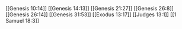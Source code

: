 [[Genesis 10:14]]
[[Genesis 14:13]]
[[Genesis 21:27]]
[[Genesis 26:8]]
[[Genesis 26:14]]
[[Genesis 31:53]]
[[Exodus 13:17]]
[[Judges 13:1]]
[[1 Samuel 18:3]]
